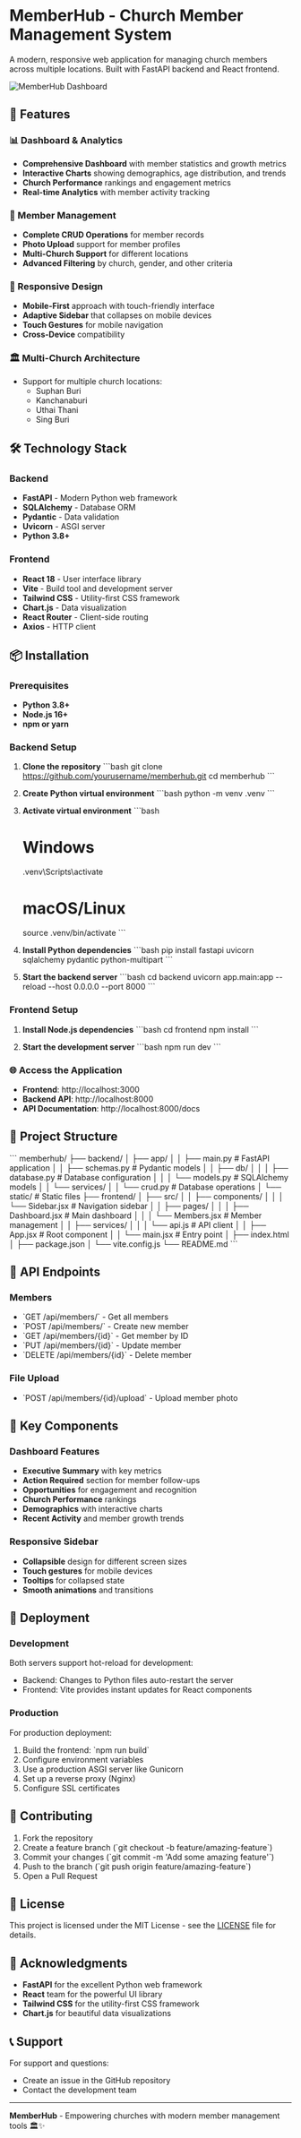 # MemberHub - Church Member Management System

A modern, responsive web application for managing church members across multiple locations. Built with FastAPI backend and React frontend.

![MemberHub Dashboard](https://via.placeholder.com/800x400?text=MemberHub+Dashboard)

## 🚀 Features

### 📊 Dashboard & Analytics

- **Comprehensive Dashboard** with member statistics and growth metrics
- **Interactive Charts** showing demographics, age distribution, and trends
- **Church Performance** rankings and engagement metrics
- **Real-time Analytics** with member activity tracking

### 👥 Member Management

- **Complete CRUD Operations** for member records
- **Photo Upload** support for member profiles
- **Multi-Church Support** for different locations
- **Advanced Filtering** by church, gender, and other criteria

### 📱 Responsive Design

- **Mobile-First** approach with touch-friendly interface
- **Adaptive Sidebar** that collapses on mobile devices
- **Touch Gestures** for mobile navigation
- **Cross-Device** compatibility

### 🏛️ Multi-Church Architecture

- Support for multiple church locations:
  - Suphan Buri
  - Kanchanaburi
  - Uthai Thani
  - Sing Buri

## 🛠️ Technology Stack

### Backend

- **FastAPI** - Modern Python web framework
- **SQLAlchemy** - Database ORM
- **Pydantic** - Data validation
- **Uvicorn** - ASGI server
- **Python 3.8+**

### Frontend

- **React 18** - User interface library
- **Vite** - Build tool and development server
- **Tailwind CSS** - Utility-first CSS framework
- **Chart.js** - Data visualization
- **React Router** - Client-side routing
- **Axios** - HTTP client

## 📦 Installation

### Prerequisites

- **Python 3.8+**
- **Node.js 16+**
- **npm or yarn**

### Backend Setup

1. **Clone the repository**
   \`\`\`bash
   git clone https://github.com/yourusername/memberhub.git
   cd memberhub
   \`\`\`

2. **Create Python virtual environment**
   \`\`\`bash
   python -m venv .venv
   \`\`\`

3. **Activate virtual environment**
   \`\`\`bash

   # Windows

   .venv\\Scripts\\activate

   # macOS/Linux

   source .venv/bin/activate
   \`\`\`

4. **Install Python dependencies**
   \`\`\`bash
   pip install fastapi uvicorn sqlalchemy pydantic python-multipart
   \`\`\`

5. **Start the backend server**
   \`\`\`bash
   cd backend
   uvicorn app.main:app --reload --host 0.0.0.0 --port 8000
   \`\`\`

### Frontend Setup

1. **Install Node.js dependencies**
   \`\`\`bash
   cd frontend
   npm install
   \`\`\`

2. **Start the development server**
   \`\`\`bash
   npm run dev
   \`\`\`

### 🌐 Access the Application

- **Frontend**: http://localhost:3000
- **Backend API**: http://localhost:8000
- **API Documentation**: http://localhost:8000/docs

## 📁 Project Structure

\`\`\`
memberhub/
├── backend/
│ ├── app/
│ │ ├── main.py # FastAPI application
│ │ ├── schemas.py # Pydantic models
│ │ ├── db/
│ │ │ ├── database.py # Database configuration
│ │ │ └── models.py # SQLAlchemy models
│ │ └── services/
│ │ └── crud.py # Database operations
│ └── static/ # Static files
├── frontend/
│ ├── src/
│ │ ├── components/
│ │ │ └── Sidebar.jsx # Navigation sidebar
│ │ ├── pages/
│ │ │ ├── Dashboard.jsx # Main dashboard
│ │ │ └── Members.jsx # Member management
│ │ ├── services/
│ │ │ └── api.js # API client
│ │ ├── App.jsx # Root component
│ │ └── main.jsx # Entry point
│ ├── index.html
│ ├── package.json
│ └── vite.config.js
└── README.md
\`\`\`

## 🔧 API Endpoints

### Members

- \`GET /api/members/\` - Get all members
- \`POST /api/members/\` - Create new member
- \`GET /api/members/{id}\` - Get member by ID
- \`PUT /api/members/{id}\` - Update member
- \`DELETE /api/members/{id}\` - Delete member

### File Upload

- \`POST /api/members/{id}/upload\` - Upload member photo

## 🎨 Key Components

### Dashboard Features

- **Executive Summary** with key metrics
- **Action Required** section for member follow-ups
- **Opportunities** for engagement and recognition
- **Church Performance** rankings
- **Demographics** with interactive charts
- **Recent Activity** and member growth trends

### Responsive Sidebar

- **Collapsible** design for different screen sizes
- **Touch gestures** for mobile devices
- **Tooltips** for collapsed state
- **Smooth animations** and transitions

## 🚀 Deployment

### Development

Both servers support hot-reload for development:

- Backend: Changes to Python files auto-restart the server
- Frontend: Vite provides instant updates for React components

### Production

For production deployment:

1. Build the frontend: \`npm run build\`
2. Configure environment variables
3. Use a production ASGI server like Gunicorn
4. Set up a reverse proxy (Nginx)
5. Configure SSL certificates

## 🤝 Contributing

1. Fork the repository
2. Create a feature branch (\`git checkout -b feature/amazing-feature\`)
3. Commit your changes (\`git commit -m 'Add some amazing feature'\`)
4. Push to the branch (\`git push origin feature/amazing-feature\`)
5. Open a Pull Request

## 📄 License

This project is licensed under the MIT License - see the [LICENSE](LICENSE) file for details.

## 🙏 Acknowledgments

- **FastAPI** for the excellent Python web framework
- **React** team for the powerful UI library
- **Tailwind CSS** for the utility-first CSS framework
- **Chart.js** for beautiful data visualizations

## 📞 Support

For support and questions:

- Create an issue in the GitHub repository
- Contact the development team

---

**MemberHub** - Empowering churches with modern member management tools 🏛️✨
